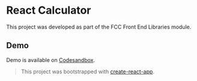 # React Calculator

This project was developed as part of the FCC Front End Libraries module. 

## Demo

Demo is available on [Codesandbox](https://codesandbox.io/s/calculator-jiwpt).

> This project was bootstrapped with [create-react-app](https://create-react-app.dev/docs/getting-started/).


